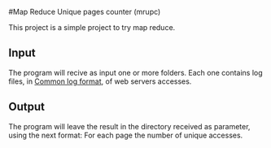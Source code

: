 #Map Reduce Unique pages counter (mrupc)

This project is a simple project to try map reduce.

## Input 
The program will recive as input one or more folders. Each one contains log files, in [Common log format](https://en.wikipedia.org/wiki/Common_Log_Format), of web servers accesses.

## Output
The program will leave the result in the directory received as parameter, using the next format: For each page the number of unique accesses.